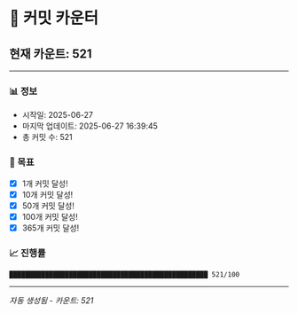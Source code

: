 # 🔢 커밋 카운터

## 현재 카운트: 521

---

### 📊 정보
- 시작일: 2025-06-27
- 마지막 업데이트: 2025-06-27 16:39:45
- 총 커밋 수: 521

### 🎯 목표
- [x] 1개 커밋 달성!
- [x] 10개 커밋 달성!
- [x] 50개 커밋 달성!
- [x] 100개 커밋 달성!
- [x] 365개 커밋 달성!

### 📈 진행률
```
██████████████████████████████████████████████████ 521/100
```

---
*자동 생성됨 - 카운트: 521*
